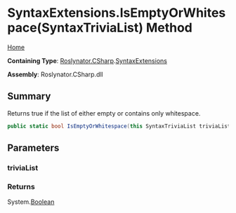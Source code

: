 # SyntaxExtensions\.IsEmptyOrWhitespace\(SyntaxTriviaList\) Method

[Home](../../../../README.md)

**Containing Type**: [Roslynator.CSharp](../../README.md)\.[SyntaxExtensions](../README.md)

**Assembly**: Roslynator\.CSharp\.dll

## Summary

Returns true if the list of either empty or contains only whitespace\.

```csharp
public static bool IsEmptyOrWhitespace(this SyntaxTriviaList triviaList)
```

## Parameters

### triviaList





### Returns

System\.[Boolean](https://docs.microsoft.com/en-us/dotnet/api/system.boolean)

